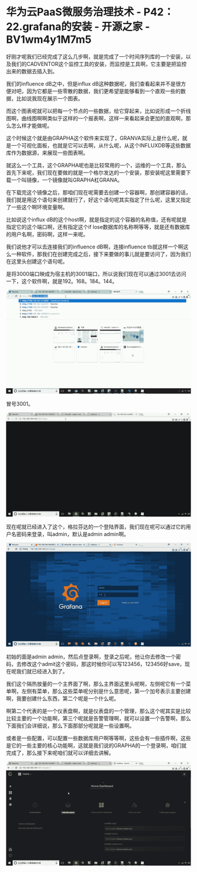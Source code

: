 # 华为云PaaS微服务治理技术 - P42：22.grafana的安装 - 开源之家 - BV1wm4y1M7m5

好刚才呢我们已经完成了这么几步啊，就是完成了一个时间序列库的一个安装，以及我们的CADVENTOR这个监控工具的安装，而监控是工具啊，它主要是把监控出来的数据去插入到。

我们的influence dB之中，但是influx dB这种数据呢，我们查看起来并不是很方便对吧，因为它都是一些零散的数据，我们更希望是能够看到一个直观一些的数据，比如说我现在展示一个图表。

而这个图表呢就可以把每一个节点的一些数据，给它穿起来，比如说形成一个折线图啊，曲线图啊啊类似于这样的一个报表啊，这样一来看起来会更加的直观啊，那么怎么样才能做呢。

这个时候这个就是由GRAPHA这个软件来实现了，GRANVA实际上是什么呢，就是一个可视化面板，也就是它可以去啊，从什么呢，从这个INFLUXDB等这些数据库作为数据源，来展现一些图表啊。

就这么一个工具，这个GRAPHA呢也是比较常用的一个，运维的一个工具，那么首先下来呢，我们现在要做的就是一个格尔发达的一个安装，那安装呢这里需要下载一个叫镜像，一个镜像就叫GRAPHA杠GRANA。

在下载完这个镜像之后，那咱们现在呢需要去创建一个容器啊，那创建容器的话，我们就是用这个语句来创建就行了，好这个语句呢其实指定了什么呢，这里又指定了一些这个啊环境变量啊。

比如说这个influx dB的这个host啊，就是指定的这个容器的名称值，还有呢就是指定它的这个端口啊，还有指定这个if lose数据库的名称啊等等，就是还有数据库的用户名啊，密码啊，这样一来呢。

我们说他才可以去连接我们的influence dB啊，连接influence tb就这样一个啊这么一种软件，那我们在创建完成之后，接下来要做的事儿就是要访问了，因为我们在这里头创建这个语句呢。

是将3000端口映成为宿主机的3001端口，所以说我们现在可以通过3001去访问一下，这个软件啊，就是192。168。184。144。



![](img/05caf4520f0465137a3d2a5087c95700_1.png)

冒号3001。

![](img/05caf4520f0465137a3d2a5087c95700_3.png)

现在呢就已经进入了这个，格拉芬达的一个登陆界面，我们现在呢可以通过它的用户名密码来登录，叫admin，默认是admin admin啊。



![](img/05caf4520f0465137a3d2a5087c95700_5.png)

初始的面是admin admin，然后点登录啊，登录之后呢，他让你去修改一个密码，去修改这个admit这个密码，那这时候你可以写123456，123456好save，现在呢我们就已经进入到了。

我们这个隔热放量的一个主界面了啊，那么主界面这里头呢啊，左侧呢它有一个菜单啊，左侧有菜单，那么这些菜单呢分别是什么意思呢，第一个加号表示主要创建啊，我要创建什么东西，第二个呢是一个什么呢。

啊第二个代表的是一个仪表盘啊，就是仪表盘的一个管理，那么这个呢其实是比较比较主要的一个功能啊，第三个呢就是告警管理啊，就可以设置一个告警啊，那么下面我们会详细说，那么下面那部分呢就是一些设置啊。

或者是一些配置，可以配置一些数据库用户啊等等啊，这些会有一些插件啊，这些是它的一些主要的核心功能啊，这就是我们说的GRAPHA的一个登录啊，咱们就完成了，那么接下来呢咱们就可以详细去讲解。



![](img/05caf4520f0465137a3d2a5087c95700_7.png)